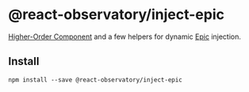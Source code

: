 # @react-observatory/inject-epic

[Higher-Order Component](https://reactjs.org/docs/higher-order-components.html) and a few helpers for dynamic [Epic](https://redux-observable.js.org/docs/basics/Epics.html) injection.

## Install

```
npm install --save @react-observatory/inject-epic
```